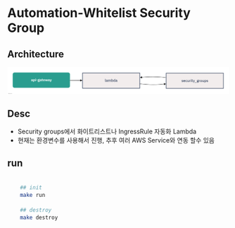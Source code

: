 # Automation-Whitelist Security Group

## Architecture

![sg](./public/sg.png)

## Desc

- Security groups에서 화이트리스트나 IngressRule 자동화 Lambda
- 현재는 환경변수를 사용해서 진행, 추후 여러 AWS Service와 연동 할수 있음

## run

```sh

    ## init
    make run

    ## destroy
    make destroy
```
